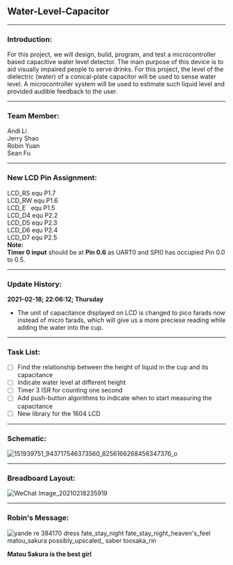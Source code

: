 ## Water-Level-Capacitor

------------
### Introduction:

For this project, we will design, build, program, and test a microcontroller based capacitive water level detector.  The main purpose of this device is to aid visually impaired people to serve drinks.  For  this  project,  the  level  of  the  dielectric  (water)  of  a  conical-plate  capacitor  will  be  used  to sense  water  level.  A  microcontroller  system  will be  used  to  estimate  such  liquid  level  and provided audible feedback to the user. 

------------

### Team Member:

  Andi Li\
  Jerry Shao\
  Robin Yuan\
  Sean Fu
  
------------

### New LCD Pin Assignment:

  LCD_RS  equ P1.7\
  LCD_RW  equ P1.6\
  LCD_E &nbsp; equ P1.5\
  LCD_D4 equ P2.2\
  LCD_D5  equ P2.3\
  LCD_D6  equ P2.4\
  LCD_D7   equ P2.5\
**Note:**\
  **Timer 0 input** should be at **Pin 0.6** as UART0 and SPI0 has occupied Pin 0.0 to 0.5.
  

------------


### Update History:
**2021-02-18; 22:06:12; Thursday**
- The unit of capacitance displayed on LCD is changed to pico farads now instead of  micro farads, which will give us a more preciese reading while adding the water into the cup.

------------
### Task List:
- [ ] Find the relationship between the height of liquid in the cup and its capacitance
- [ ] Indicate water level at different height
- [ ] Timer 3 ISR for counting one second 
- [ ] Add push-button algorithms to indicate when to start measuring the capacitance
- [ ] New library for the 1604 LCD

------------
### Schematic:

![151939751_943717546373560_8256166268456347376_o](https://user-images.githubusercontent.com/68177491/108474843-c5fd8180-7244-11eb-9bd0-d1f16b9fe390.jpg)


------------
### Breadboard Layout:

![WeChat Image_20210218235919](https://user-images.githubusercontent.com/68177491/108475285-5c31a780-7245-11eb-95e6-f33e19c6c2ad.jpg)

------------
### Robin's Message:

![yande re 384170 dress fate_stay_night fate_stay_night_heaven's_feel matou_sakura possibly_upscaled_ saber toosaka_rin](https://user-images.githubusercontent.com/68177491/108470137-54bad000-723e-11eb-8eb2-a700d3040374.png)

**Matou Sakura is the best girl**
